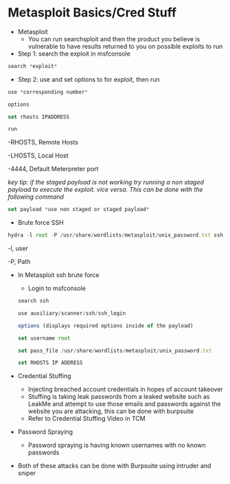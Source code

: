 # Metasploit Basics/Cred Stuff

- Metasploit
    - You can run searchsploit and then the product you believe is vulnerable to have results returned to you on possible exploits to run
- Step 1: search the exploit in msfconsole

```jsx
search *exploit*
```

- Step 2: use and set options to for exploit, then run

```jsx
use *corresponding number*

options

set rhosts IPADDRESS

run
```

-RHOSTS, Remote Hosts

-LHOSTS, Local Host

-4444, Default Meterpreter port

*key tip: if the staged payload is not working try running a non staged payload to execute the exploit. vice versa. This can be done with the following command*

```jsx
set payload *use non staged or staged payload*
```

- Brute force SSH

```jsx
hydra -l root -P /usr/share/wordlists/metasploit/unix_password.txt ssh://IPADRESS:22 -t 4 -V
```

-l, user

-P, Path

- In Metasploit ssh brute force
    - Login to msfconsole
    
    ```jsx
    search ssh
    
    use auxiliary/scanner/ssh/ssh_login
    
    options (displays required options inside of the payload)
    
    set username root
    
    set pass_file /usr/share/wordlists/metasploit/unix_password.txt
    
    set RHOSTS IP ADDRESS
    ```
    

- Credential Stuffing
    - Injecting breached account credentials in hopes of account takeover
    - Stuffing is taking leak passwords from a leaked website such as LeakMe and attempt to use those emails and passwords against the website you are attacking, this can be done with burpsuite
    - Refer to Credential Stuffing Video in TCM
- Password Spraying
    - Password spraying is having known usernames with no known passwords
- Both of these attacks can be done with Burpsuite using intruder and sniper